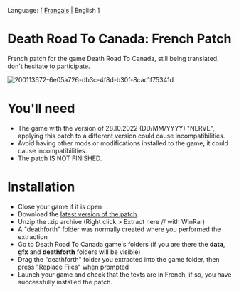 Language: [ [Français](https://github.com/Limeen/death-road-to-canada-fr) | English ]
# Death Road To Canada: French Patch
French patch for the game Death Road To Canada,
still being translated, don't hesitate to participate.

![200113672-6e05a726-db3c-4f8d-b30f-8cac1f75341d](https://user-images.githubusercontent.com/56938765/200358392-2511ac2a-b6c8-4601-9870-331ef7f11807.png)


# You'll need
- The game with the version of 28.10.2022 (DD/MM/YYYY) "NERVE", applying this patch to a different version could cause incompatibilities.
- Avoid having other mods or modifications installed to the game, it could cause incompatibilities.
- The patch IS NOT FINISHED.

# Installation
- Close your game if it is open
- Download the [latest version of the patch](https://github.com/Limeen/death-road-to-canada-fr/releases/download/Incomplet/deathforth.zip).
- Unzip the .zip archive (Right click > Extract here // with WinRar)
- A "deathforth" folder was normally created where you performed the extraction
- Go to Death Road To Canada game's folders (if you are there the **data**, **gfx** and **deathforth** folders will be visible)
- Drag the "deathforth" folder you extracted into the game folder, then press "Replace Files" when prompted
- Launch your game and check that the texts are in French, if so, you have successfully installed the patch.
